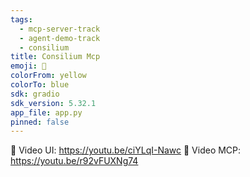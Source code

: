 ```yaml
---
tags:
  - mcp-server-track
  - agent-demo-track
  - consilium
title: Consilium Mcp
emoji: 🏢
colorFrom: yellow
colorTo: blue
sdk: gradio
sdk_version: 5.32.1
app_file: app.py
pinned: false
---
```


📼 Video UI: https://youtu.be/ciYLqI-Nawc
📼 Video MCP: https://youtu.be/r92vFUXNg74
